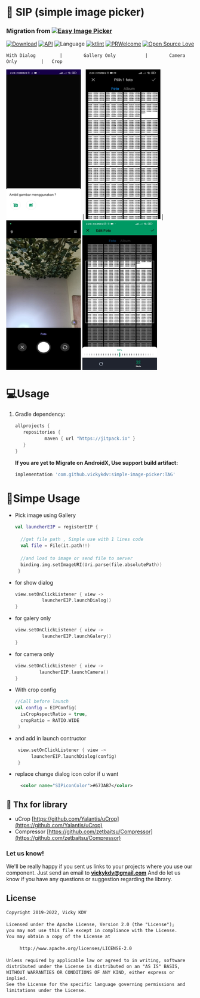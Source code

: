 # 📸 SIP (simple image picker)

### Migration from [![Easy Image Picker](https://jitpack.io/v/vickyKDV/easyimagepicker.svg)](https://github.com/vickyKDV/simple-image-picker)
[![Download](https://jitpack.io/v/vickyKDV/simple-image-picker.svg)](https://jitpack.io/#vickyKDV/simple-image-picker)
[![API](https://img.shields.io/badge/API-19%2B-brightgreen.svg?style=social)](https://android-arsenal.com/api?level=19)
![Language](https://img.shields.io/badge/language-Kotlin-orange.svg)
[![ktlint](https://img.shields.io/badge/code%20style-%E2%9D%A4-FF4081.svg)](https://ktlint.github.io/)
[![PRWelcome](https://img.shields.io/badge/PRs-welcome-brightgreen.svg)](https://github.com/vickykdv/simple-image-picker)
[![Open Source Love](https://badges.frapsoft.com/os/v1/open-source.svg?v=102)](https://opensource.org/licenses/Apache-2.0)

    With Dialog         |        Gallery Only           |        Camera Only         |   Crop    
<img src="https://github.com/vickykdv/simple-image-picker/blob/master/picture/dialog.jpeg" data-canonical-src="https://github.com/vickykdv/simple-image-picker/blob/master/picture/dialog.jpeg" width="200" height="400" /> |
<img src="https://github.com/vickykdv/simple-image-picker/blob/master/picture/galery.jpeg" data-canonical-src="https://github.com/vickykdv/simple-image-picker/blob/master/picture/galery.jpeg" width="200" height="400" /> | 
<img src="https://github.com/vickykdv/simple-image-picker/blob/master/picture/camera.jpeg" data-canonical-src="https://github.com/vickykdv/simple-image-picker/blob/master/picture/camera.jpeg" width="200" height="400" />
<img src="https://github.com/vickykdv/simple-image-picker/blob/master/picture/crop.jpeg" data-canonical-src="https://github.com/vickykdv/simple-image-picker/blob/master/picture/crop.jpeg" width="200" height="400" />


# 💻Usage


1. Gradle dependency:

   ```groovy
   allprojects {
      repositories {
              maven { url "https://jitpack.io" }
      }
   }
   ```

   **If you are yet to Migrate on AndroidX, Use support build artifact:**
   ```groovy
   implementation 'com.github.vickykdv:simple-image-picker:TAG'
    ```

# 🎨Simpe Usage

* Pick image using Gallery
  ```kotlin
  val launcherEIP = registerEIP {
  
    //get file path , Simple use with 1 lines code
    val file = File(it.path!!)

    //and load to image or send file to server
    binding.img.setImageURI(Uri.parse(file.absolutePath))
   }
  ```

* for show dialog
  ```kotlin
  view.setOnClickListener { view ->
            launcherEIP.launchDialog()
  }
  ```
  
* for galery only
  ```kotlin
  view.setOnClickListener { view ->
            launcherEIP.launchGalery()
  }
  ```

* for camera only  
   ```kotlin
  view.setOnClickListener { view ->
            launcherEIP.launchCamera()
  }  
   ```
  

* With crop config

  ```kotlin
  //Call before launch
  val config = EIPConfig(
    isCropAspectRatio = true,
    cropRatio = RATIO.WIDE
   )
  ```
  
* and add in launch contructor
  ```kotlin
   view.setOnClickListener { view ->
        launcherEIP.launchDialog(config)
   }
   ```
  
* replace change dialog icon color if u want
  ```xml
    <color name="SIPiconColor">#673AB7</color>
   ```



## 📃 Thx for library
* uCrop [https://github.com/Yalantis/uCrop](https://github.com/Yalantis/uCrop)
* Compressor [https://github.com/zetbaitsu/Compressor](https://github.com/zetbaitsu/Compressor)

### Let us know!
We'll be really happy if you sent us links to your projects where you use our component. Just send an email to **vickykdv@gmail.com** And do let us know if you have any questions or suggestion regarding the library.

## License

    Copyright 2019-2022, Vicky KDV

    Licensed under the Apache License, Version 2.0 (the "License");
    you may not use this file except in compliance with the License.
    You may obtain a copy of the License at

         http://www.apache.org/licenses/LICENSE-2.0

    Unless required by applicable law or agreed to in writing, software
    distributed under the License is distributed on an "AS IS" BASIS,
    WITHOUT WARRANTIES OR CONDITIONS OF ANY KIND, either express or implied.
    See the License for the specific language governing permissions and
    limitations under the License.

